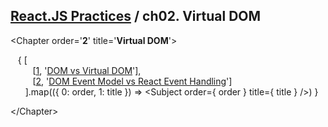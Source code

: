 ## [React.JS Practices](https://github.com/kickscar-javascript/react-practices) / ch02. Virtual DOM

&lt;Chapter order='<strong>2</strong>' title='<strong>Virtual DOM</strong>'&gt;<br/>

&nbsp;&nbsp;&nbsp;{ [<br/>
&nbsp;&nbsp;&nbsp;&nbsp;&nbsp;&nbsp;&nbsp;&nbsp;&nbsp;[[1](https://github.com/kickscar-javascript/react-practices/tree/master/ch02/01), '[DOM vs Virtual DOM](https://github.com/kickscar-javascript/react-practices/tree/master/ch02/01)'],<br/>
&nbsp;&nbsp;&nbsp;&nbsp;&nbsp;&nbsp;&nbsp;&nbsp;&nbsp;[[2](https://github.com/kickscar-javascript/react-practices/tree/master/ch02/02), '[DOM Event Model vs React Event Handling](https://github.com/kickscar-javascript/react-practices/tree/master/ch02/02)']<br/>
&nbsp;&nbsp;&nbsp;&nbsp;&nbsp; ].map(({ 0: order, 1: title }) => &lt;Subject order={ order } title={ title } /&gt;) }

&lt;/Chapter&gt;
